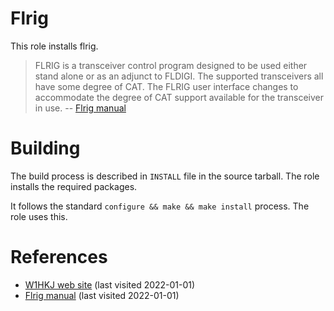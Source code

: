 # Flrig

This role installs flrig.

<!--more-->

> FLRIG is a transceiver control program designed to be used either stand alone or as an adjunct to FLDIGI. The supported transceivers all have some degree of CAT. The FLRIG user interface changes to accommodate the degree of CAT support available for the transceiver in use.
> -- [Flrig manual][2]

# Building

The build process is described in `INSTALL` file in the source tarball. The role installs the required packages.

It follows the standard `configure && make && make install` process. The role uses this.

# References

- [W1HKJ web site][1] (last visited 2022-01-01)
- [Flrig manual][2] (last visited 2022-01-01)

[1]: http://www.w1hkj.com/
[2]: http://www.w1hkj.com/flrig-help/
